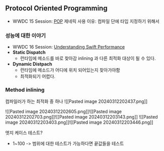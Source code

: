 ## Protocol Oriented Programming
* WWDC 15 Session: [POP](https://www.youtube.com/watch?v=p3zo4ptMBiQ) 
제네릭 사용 이유: 컴파일 단에 타입 지정하기 위해서

### 성능에 대한 이야기
* WWDC 16 Session: [Understanding Swift Performance](https://developer.apple.com/videos/play/wwdc2016/416/)
* **Static Dispatch**
	* 런타임에 메소드를 바로 찾아감 inlining 과 다른 최적화 대상이 될 수 있다.
* **Dynamic Distpach**
	* 런타임에 메소드가 어디에 위치 되어있는지 찾아가야함
	* 최적화되기 어렵다.

### Method inlining
컴파일러가 하는 최적화 중 하나
![[Pasted image 20240312202437.png]]

![[Pasted image 20240312202605.png]]![[Pasted image 20240312202703.png]]![[Pasted image 20240312203143.png]]
![[Pasted image 20240312203403.png]]![[Pasted image 20240312203446.png]]

엣지 케이스 테스트?
* 1~100 -> 범위에 대한 테스트가 가능하다면 끝값들을 테스트
